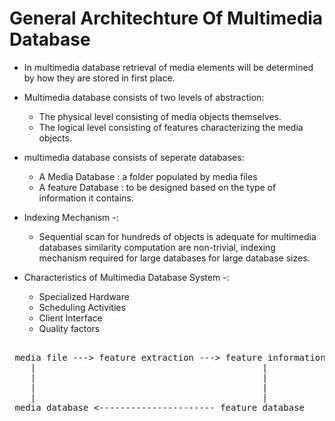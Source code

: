 # General Architechture Of Multimedia Database

- In multimedia database retrieval of media elements will be determined by how they are stored in first place.

- Multimedia database consists of two levels of abstraction:

  - The physical level consisting of media objects themselves.
  - The logical level consisting of features characterizing the media objects.

- multimedia database consists of seperate databases:

  - A Media Database : a folder populated by media files
  - A feature Database : to be designed based on the type of information it contains.

- Indexing Mechanism -:

  - Sequential scan for hundreds of objects is adequate for multimedia databases similarity computation are non-trivial, indexing mechanism required for large databases for large database sizes.

- Characteristics of Multimedia Database System -:
  - Specialized Hardware
  - Scheduling Activities
  - Client Interface
  - Quality factors

<pre>

 media file ---> feature extraction ---> feature information
    |                                           |
    |                                           |
    |                                           |
    |                                           |
 media database <---------------------- feature database

</pre>
